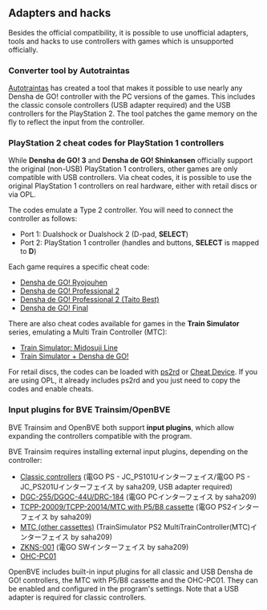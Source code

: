 ## Adapters and hacks

Besides the official compatibility, it is possible to use unofficial adapters, tools and hacks to use controllers with games which is unsupported officially.

### Converter tool by Autotraintas

[Autotraintas](https://autotraintas.hariko.com) has created a tool that makes it possible to use nearly any Densha de GO! controller with the PC versions of the games. This includes the classic console controllers (USB adapter required) and the USB controllers for the PlayStation 2. The tool patches the game memory on the fly to reflect the input from the controller.

### PlayStation 2 cheat codes for PlayStation 1 controllers

While **Densha de GO! 3** and **Densha de GO! Shinkansen** officially support the original (non-USB) PlayStation 1 controllers, other games are only compatible with USB controllers. Via cheat codes, it is possible to use the original PlayStation 1 controllers on real hardware, either with retail discs or via OPL.

The codes emulate a Type 2 controller. You will need to connect the controller as follows:

- Port 1: Dualshock or Dualshock 2 (D-pad, **SELECT**)
- Port 2: PlayStation 1 controller (handles and buttons, **SELECT** is mapped to **D**)

Each game requires a specific cheat code:

- [Densha de GO! Ryojouhen](controller-cheat_ryojouhen.txt)
- [Densha de GO! Professional 2](controller-cheat_pro2.txt)
- [Densha de GO! Professional 2 (Taito Best)](controller-cheat_pro2best.txt)
- [Densha de GO! Final](controller-cheat_final.txt)

There are also cheat codes available for games in the **Train Simulator** series, emulating a Multi Train Controller (MTC):

- [Train Simulator: Midosuji Line](controller-cheat_midosuji.txt)
- [Train Simulator + Densha de GO!](controller-cheat_tsddgo.txt)

For retail discs, the codes can be loaded with [ps2rd](https://github.com/mlafeldt/ps2rd) or [Cheat Device](https://github.com/root670/CheatDevicePS2). If you are using OPL, it already includes ps2rd and you just need to copy the codes and enable cheats.

### Input plugins for BVE Trainsim/OpenBVE

BVE Trainsim and OpenBVE both support **input plugins**, which allow expanding the controllers compatible with the program.

BVE Trainsim requires installing external input plugins, depending on the controller:

- [Classic controllers](http://saha209kame.web.fc2.com/BVE_ATSPI.html) (電GO PS - JC_PS101Uインターフェイス/電GO PS - JC_PS201Uインターフェイス by saha209, USB adapter required)
- [DGC-255/DGOC-44U/DRC-184](http://saha209kame.web.fc2.com/BVE_ATSPI.html) (電GO PCインターフェイス by saha209)
- [TCPP-20009/TCPP-20014/MTC with P5/B8 cassette](http://saha209kame.web.fc2.com/BVE_ATSPI.html) (電GO PS2インターフェイス by saha209)
- [MTC (other cassettes)](http://saha209kame.web.fc2.com/BVE_ATSPI.html) (TrainSimulator PS2 MultiTrainController(MTC)インターフェイス by saha209)
- [ZKNS-001](http://saha209kame.web.fc2.com/BVE_ATSPI.html) (電GO SWインターフェイス by saha209)
- [OHC-PC01](http://www.konkyu.net/SanYingControllerInterface.aspx)

OpenBVE includes built-in input plugins for all classic and USB Densha de GO! controllers, the MTC with P5/B8 cassette and the OHC-PC01. They can be enabled and configured in the program's settings. Note that a USB adapter is required for classic controllers.
